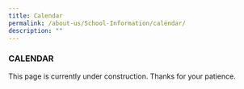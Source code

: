 ```yaml
---
title: Calendar
permalink: /about-us/School-Information/calendar/
description: ""
---
```

### CALENDAR

This page is currently under construction. Thanks for your patience. 